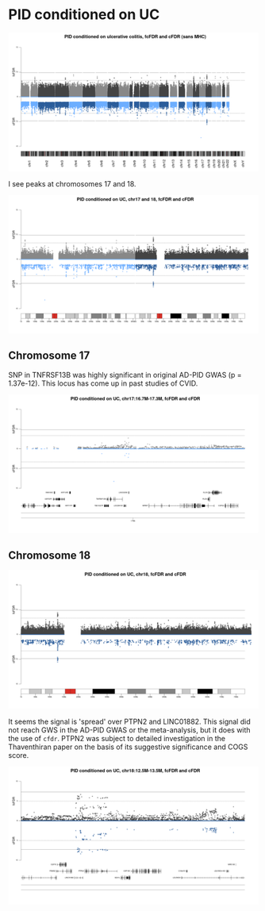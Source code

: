 # PID conditioned on UC

![](/images/030321/uc_pid_backToBack.png)

I see peaks at chromosomes 17 and 18. 

![](/images/030321/uc_pid_backToBack_chr17_18.png)

## Chromosome 17

SNP in TNFRSF13B was highly significant in original AD-PID GWAS (p = 1.37e-12). This locus has come up in past studies of CVID.  

![](/images/030321/uc_pid_backToBack_zoomed_chr17_16_7M-17_3M.png)

## Chromosome 18 

![](/images/030321/uc_pid_backToBack_chr18.png)

It seems the signal is 'spread' over PTPN2 and LINC01882. This signal did not reach GWS in the AD-PID GWAS or the meta-analysis, but it does with the use of `cfdr`. PTPN2 was subject to detailed investigation in the Thaventhiran paper on the basis of its suggestive significance and COGS score. 

![](/images/030321/uc_pid_backToBack_chr18_12_5M-13_5M.png)
